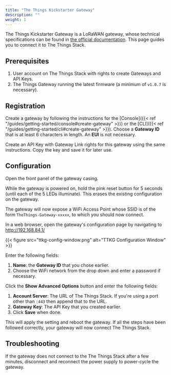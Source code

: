 ```yaml
---
title: "The Things Kickstarter Gateway"
description: ""
weight: 1
---
```


The Things Kickstarter Gateway is a LoRaWAN gateway, whose technical specifications can be found in [the official documentation](https://www.thethingsnetwork.org/docs/gateways/gateway/). This page guides you to connect it to The Things Stack.

## Prerequisites

1. User account on The Things Stack with rights to create Gateways and API Keys.
2. The Things Gateway running the latest firmware (a minimum of `v1.0.7` is necessary).

## Registration

Create a gateway by following the instructions for the [Console]({{< ref "/guides/getting-started/console#create-gateway" >}}) or the [CLI]({{< ref "/guides/getting-started/cli#create-gateway" >}}). Choose a **Gateway ID** that is at least 6 characters in length. An **EUI** is not necessary.

Create an API Key with Gateway Link rights for this gateway using the same instructions. Copy the key and save it for later use.

## Configuration

Open the front panel of the gateway casing.

While the gateway is powered on, hold the pink reset button for 5 seconds (until each of the 5 LEDs illuminate). This erases the existing configuration on the gateway.

The gateway will now expose a WiFi Access Point whose SSID is of the form `TheThings-Gateway-xxxxx`, to which you should now connect.

In a web browser, open the gateway's configuration page by navigating to http://192.168.84.1/

{{< figure src="ttkg-config-window.png" alt="TTKG Configuration Window" >}}

Enter the following fields:

1. **Name**: the **Gateway ID** that you chose earlier.
2. Choose the WiFi network from the drop down and enter a password if necessary.

Click the **Show Advanced Options** button and enter the following fields:

1. **Account Server**: The URL of The Things Stack. If you're using a port other than `:443` then append that to the URL.
2. **Gateway Key**: The API Key that you created earlier.
3. Click **Save** when done.

This will apply the setting and reboot the gateway. If all the steps have been followed correctly, your gateway will now connect The Things Stack.

## Troubleshooting

If the gateway does not connect to the The Things Stack after a few minutes, disconnect and reconnect the power supply to power-cycle the gateway.
